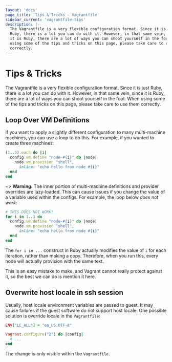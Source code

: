 ```yaml
---
layout: 'docs'
page_title: 'Tips & Tricks - Vagrantfile'
sidebar_current: 'vagrantfile-tips'
description: |-
  The Vagrantfile is a very flexible configuration format. Since it is just
  Ruby, there is a lot you can do with it. However, in that same vein, since
  it is Ruby, there are a lot of ways you can shoot yourself in the foot. When
  using some of the tips and tricks on this page, please take care to use them
  correctly.
---
```


# Tips & Tricks

The Vagrantfile is a very flexible configuration format. Since it is just
Ruby, there is a lot you can do with it. However, in that same vein, since
it is Ruby, there are a lot of ways you can shoot yourself in the foot. When
using some of the tips and tricks on this page, please take care to use them
correctly.

## Loop Over VM Definitions

If you want to apply a slightly different configuration to many
multi-machine machines, you can use a loop to do this. For example, if
you wanted to create three machines:

```ruby
(1..3).each do |i|
  config.vm.define "node-#{i}" do |node|
    node.vm.provision "shell",
      inline: "echo hello from node #{i}"
  end
end
```

~> **Warning:** The inner portion of multi-machine definitions
and provider overrides are lazy-loaded. This can cause issues if you change
the value of a variable used within the configs. For example, the loop below
<em>does not work</em>:

```ruby
# THIS DOES NOT WORK!
for i in 1..3 do
  config.vm.define "node-#{i}" do |node|
    node.vm.provision "shell",
      inline: "echo hello from node #{i}"
  end
end
```

The `for i in ...` construct in Ruby actually modifies the value of `i`
for each iteration, rather than making a copy. Therefore, when you run this,
every node will actually provision with the same text.

This is an easy mistake to make, and Vagrant cannot really protect against it,
so the best we can do is mention it here.

## Overwrite host locale in ssh session

Usually, host locale environment variables are passed to guest. It may cause
failures if the guest software do not support host locale. One possible solution
is override locale in the `Vagrantfile`:

```ruby
ENV["LC_ALL"] = "en_US.UTF-8"

Vagrant.configure("2") do |config|
  # ...
end
```

The change is only visible within the `Vagrantfile`.
